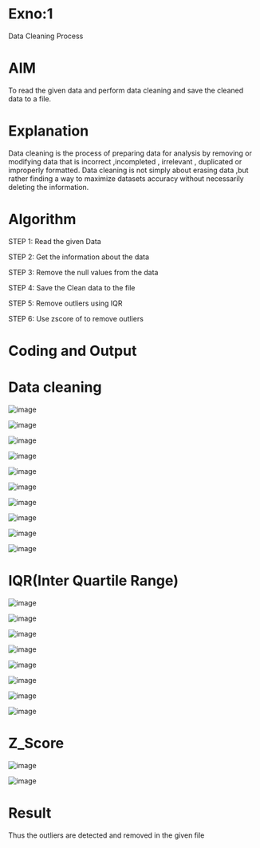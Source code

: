 # Exno:1
Data Cleaning Process

# AIM
To read the given data and perform data cleaning and save the cleaned data to a file.

# Explanation
Data cleaning is the process of preparing data for analysis by removing or modifying data that is incorrect ,incompleted , irrelevant , duplicated or improperly formatted. Data cleaning is not simply about erasing data ,but rather finding a way to maximize datasets accuracy without necessarily deleting the information.

# Algorithm
STEP 1: Read the given Data

STEP 2: Get the information about the data

STEP 3: Remove the null values from the data

STEP 4: Save the Clean data to the file

STEP 5: Remove outliers using IQR

STEP 6: Use zscore of to remove outliers

# Coding and Output

# Data cleaning
![image](https://github.com/user-attachments/assets/9d89c98b-765a-462e-9193-e072d723e1c1)

![image](https://github.com/user-attachments/assets/cbcc498b-e0d0-4f63-9a89-190e97bf6aab)

![image](https://github.com/user-attachments/assets/1c457e31-4b01-4518-96e4-efd7121d5d25)

![image](https://github.com/user-attachments/assets/ef25fa22-f3e5-4989-b86a-1bc8c832acc1)

![image](https://github.com/user-attachments/assets/f35db493-278d-4c3f-8594-f1eb8e9f3246)

![image](https://github.com/user-attachments/assets/04770c00-9e3b-4cbf-9e22-b19424c2d21f)

![image](https://github.com/user-attachments/assets/445b967e-d5e9-41c5-81fb-93b65f71a927)

![image](https://github.com/user-attachments/assets/217abf32-d8f7-48e6-af60-a19c3fa3e9e7)

![image](https://github.com/user-attachments/assets/975a9140-8e22-4b87-aefe-2c28f424f7bf)

![image](https://github.com/user-attachments/assets/202fb7bf-8995-4aea-a0dd-aed79f926744)

# IQR(Inter Quartile Range)
![image](https://github.com/user-attachments/assets/8c24ced3-9a50-4399-acec-696220bc679c)

![image](https://github.com/user-attachments/assets/c12da4d4-8ac3-4e68-b775-7ec8dfa53634)

![image](https://github.com/user-attachments/assets/9c168551-d1b3-4112-923e-cae4d8510acf)

![image](https://github.com/user-attachments/assets/04bc8baf-41bb-4ea6-ae8e-f5c5a1dfe8e5)

![image](https://github.com/user-attachments/assets/431e7ec5-597c-454f-bfdf-7968dd85a6b3)

![image](https://github.com/user-attachments/assets/c81aa1ba-af22-41fb-b7c5-9505320a40dd)

![image](https://github.com/user-attachments/assets/fb28bcfe-55d3-449b-af00-aecf758e84ee)

![image](https://github.com/user-attachments/assets/71be1a79-8540-4575-9eed-a2e85caafffb)

# Z_Score
![image](https://github.com/user-attachments/assets/7c010ed6-f6e3-489b-8164-3d24ef407219)

![image](https://github.com/user-attachments/assets/6651a5e5-ac84-4397-a29b-562527fce739)

# Result

Thus the outliers are detected and removed in the given file
